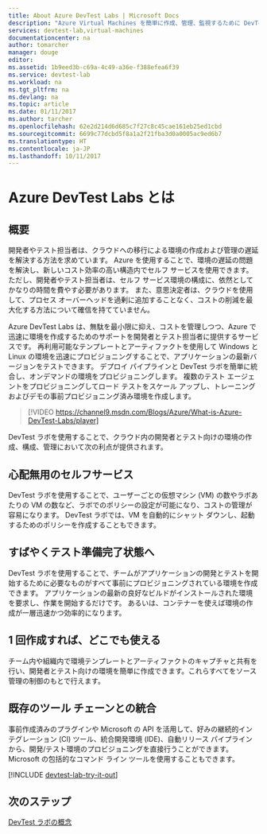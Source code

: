 ```yaml
---
title: About Azure DevTest Labs | Microsoft Docs
description: "Azure Virtual Machines を簡単に作成、管理、監視するために DevTest ラボを使用する方法について説明します"
services: devtest-lab,virtual-machines
documentationcenter: na
author: tomarcher
manager: douge
editor: 
ms.assetid: 1b9eed3b-c69a-4c49-a36e-f388efea6f39
ms.service: devtest-lab
ms.workload: na
ms.tgt_pltfrm: na
ms.devlang: na
ms.topic: article
ms.date: 01/11/2017
ms.author: tarcher
ms.openlocfilehash: 62e2d214d6d685c7f27c8c45cae161eb25ed1cbd
ms.sourcegitcommit: 6699c77dcbd5f8a1a2f21fba3d0a0005ac9ed6b7
ms.translationtype: HT
ms.contentlocale: ja-JP
ms.lasthandoff: 10/11/2017
---
```

# <a name="about-azure-devtest-labs"></a>Azure DevTest Labs とは
## <a name="overview"></a>概要
開発者やテスト担当者は、クラウドへの移行による環境の作成および管理の遅延を解決する方法を求めています。  Azure を使用することで、環境の遅延の問題を解決し、新しいコスト効率の高い構造内でセルフ サービスを使用できます。  ただし、開発者やテスト担当者は、セルフ サービス環境の構成に、依然としてかなりの時間を費やす必要があります。 また、意思決定者は、クラウドを使用して、プロセス オーバーヘッドを過剰に追加することなく、コストの削減を最大化する方法について確信を持てていません。

Azure DevTest Labs は、無駄を最小限に抑え、コストを管理しつつ、Azure で迅速に環境を作成するためのサポートを開発者とテスト担当者に提供するサービスです。 再利用可能なテンプレートとアーティファクトを使用して Windows と Linux の環境を迅速にプロビジョニングすることで、アプリケーションの最新バージョンをテストできます。 デプロイ パイプラインと DevTest ラボを簡単に統合し、オンデマンドの環境をプロビジョニングします。 複数のテスト エージェントをプロビジョニングしてロード テストをスケール アップし、トレーニングおよびデモの事前プロビジョニング済み環境を作成します。

> [!VIDEO https://channel9.msdn.com/Blogs/Azure/What-is-Azure-DevTest-Labs/player]
> 
> 

DevTest ラボを使用することで、クラウド内の開発者とテスト向けの環境の作成、構成、管理において次の利点が提供されます。

## <a name="worry-free-self-service"></a>心配無用のセルフサービス
DevTest ラボを使用することで、ユーザーごとの仮想マシン (VM) の数やラボあたりの VM の数など、ラボでのポリシーの設定が可能になり、コストの管理が容易になります。 DevTest ラボでは、VM を自動的にシャット ダウンし、起動するためのポリシーを作成することもできます。

## <a name="quickly-get-to-ready-to-test"></a>すばやくテスト準備完了状態へ
DevTest ラボを使用することで、チームがアプリケーションの開発とテストを開始するために必要なものがすべて事前にプロビジョニングされている環境を作成できます。 アプリケーションの最新の良好なビルドがインストールされた環境を要求し、作業を開始するだけです。 あるいは、コンテナーを使えば環境の作成が一層迅速かつ効率的になります。

## <a name="create-once-use-everywhere"></a>1 回作成すれば、どこでも使える
チーム内や組織内で環境テンプレートとアーティファクトのキャプチャと共有を行い、開発者とテスト向けの環境を簡単に作成できます。これらすべてをソース管理の制御のもとで行えます。

## <a name="integrates-with-your-existing-toolchain"></a>既存のツール チェーンとの統合
事前作成済みのプラグインや Microsoft の API を活用して、好みの継続的インテグレーション (CI) ツール、統合開発環境 (IDE)、自動リリース パイプラインから、開発/テスト環境のプロビジョニングを直接行うことができます。 Microsoft の包括的なコマンド ライン ツールを使用することもできます。


[!INCLUDE [devtest-lab-try-it-out](../../includes/devtest-lab-try-it-out.md)]

## <a name="next-steps"></a>次のステップ
[DevTest ラボの概念](devtest-lab-concepts.md)

